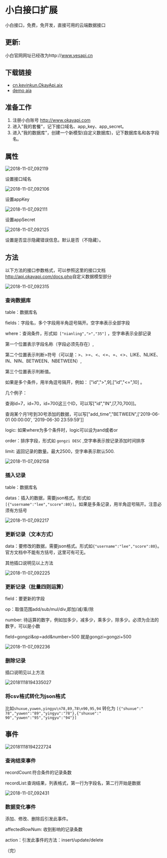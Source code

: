 # 小白接口扩展

小白接口，免费，免开发，直接可用的云端数据接口



## 更新:

小白官网网址已经改为http://www.yesapi.cn



## 下载链接

- [cn.kevinkun.OkayApi.aix](http://cdn.kevinkun.cn/ai/20190526/QVsfl6eBHatl.aix)
- [demo aia](http://cdn.kevinkun.cn/ai/20190526/mdT8UuSpMBJu.aia)



## 准备工作

1. 注册小白账号 <a href="http://www.okayapi.com/?f=wangsk789">http://www.okayapi.com</a>
2. 进入&quot;我的套餐&quot;，记下接口域名、app_key、app_secret。
3. 进入“我的数据库”，创建一个新模型(自定义数据库)，记下数据库名和各字段名。



## 属性

![2018-11-07_092119](http://cdn.kevinkun.cn/xsj/2018-11-07_092119.png)

设置接口域名

![2018-11-07_092106](http://cdn.kevinkun.cn/xsj/2018-11-07_092106.png)

设置appKey

![2018-11-07_092111](http://cdn.kevinkun.cn/xsj/2018-11-07_092111.png)

设置appSecret

![2018-11-07_092125](http://cdn.kevinkun.cn/xsj/2018-11-07_092125.png)

设置是否显示隐藏错误信息。默认是否（不隐藏）。



## 方法

以下方法的接口参数格式，可以参照这里的接口文档 <a href="http://api.okayapi.com/docs.php">http://api.okayapi.com/docs.php</a>自定义数据模型部分

![2018-11-07_092315](http://cdn.kevinkun.cn/xsj/2018-11-07_092315.png)

### 查询数据库

table：数据库名

fields：字段名，多个字段用半角逗号隔开。空字串表示全部字段

where：查询条件，形式如` ["nianling",">","35"]` ，空字串表示全部记录 

第一个位置表示字段名称（字段必须先存在）, 

第二个位置表示判断>符号（可以是：>、>=、<、<=、=、<>、LIKE、NLIKE、IN、NIN、BETWEEN、NBETWEEN）, 

第三个位置表示判断值。

如果是多个条件，用半角逗号隔开，例如： ["id",">",9],["id","<=",10] 。

几个例子：

查询id=7，id=70，id=700这三个ID，可以写["id","IN",[7,70,700]]。

查询某个月1号到30号添加的数据，可以写["add_time","BETWEEN",['2019-06-01 00:00:00', '2019-06-30 23:59:59']]

logic: 如果where为多个条件时，logic可以设为and或者or

order：排序字段，形式如 `gongzi DESC` ,空字串表示按记录添加时间排序

limit: 返回记录的数量。最大2500，空字串表示默认500.

![2018-11-07_092158](http://cdn.kevinkun.cn/xsj/2018-11-07_092158.png)

### 插入记录

table：数据库名

datas：插入的数据，需要json格式。形式如`[{"username":"lee","score":80}]`。如果是多条记录，用半角逗号隔开。注意必须有方括号

![2018-11-07_092217](http://cdn.kevinkun.cn/xsj/2018-11-07_092217.png)

### 更新记录（文本方式）

data：要修改的数据，需要json格式。形式如`{"username":"lee","score":80}`。官方文档中不能有方括号，这里可有可无。

其他插口说明见以上方法

![2018-11-07_092225](http://cdn.kevinkun.cn/xsj/2018-11-07_092225.png)

### 更新记录（批量四则运算）

field：要更新的字段

op：取值范围add/sub/mul/div,即加/减/乘/除

number: 待运算的数字，例如加多少，减多少，乘多少，除多少。必须为合法的数字，可以是小数

field=gongzi&op=add&number=500 就是gongzi=gongzi+500

![2018-11-07_092236](http://cdn.kevinkun.cn/xsj/2018-11-07_092236.png)

### 删除记录

插口说明见以上方法

![20181118194335027](http://cdn.kevinkun.cn/xsj/20181118194335027.jpg)

### 将csv格式转化为json格式

比如`shuxue,yuwen,yingyu\n78,89,78\n90,95,94`
转化为
`[{"shuxue":" 78","yuwen":"89","yingyu":"78"},{"shuxue":" 90","yuwen":"95","yingyu":"94"}]`

## 事件

![20181118194222724](http://cdn.kevinkun.cn/xsj/20181118194222724.jpg)

### 查询结束事件

recordCount:符合条件的记录条数

recordList:查询结果，列表格式，第一行为字段名，第二行开始是数据

![2018-11-07_092431](http://cdn.kevinkun.cn/xsj/2018-11-07_092431.png)

### 数据变化事件

添加、修改、删除后引发此事件。

affectedRowNum: 收到影响的记录条数

action：引发此事件的方法：insert/update/delete 

（完）

